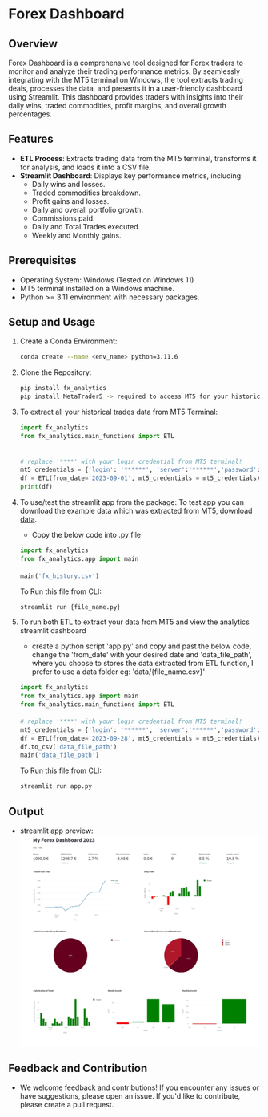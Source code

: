 # Forex Dashboard

## Overview

Forex Dashboard is a comprehensive tool designed for Forex traders to monitor and analyze their trading performance metrics. By seamlessly integrating with the MT5 terminal on Windows, the tool extracts trading deals, processes the data, and presents it in a user-friendly dashboard using Streamlit. This dashboard provides traders with insights into their daily wins, traded commodities, profit margins, and overall growth percentages.

## Features

- **ETL Process**: Extracts trading data from the MT5 terminal, transforms it for analysis, and loads it into a CSV file.
- **Streamlit Dashboard**: Displays key performance metrics, including:
  - Daily wins and losses.
  - Traded commodities breakdown.
  - Profit gains and losses. 
  - Daily and overall portfolio growth.
  - Commissions paid.
  - Daily and Total Trades executed.
  - Weekly and Monthly gains.

## Prerequisites
- Operating System: Windows (Tested on Windows 11)
- MT5 terminal installed on a Windows machine.
- Python >= 3.11 environment with necessary packages.

## Setup and Usage
1. Create a Conda Environment:

   ```bash
   conda create --name <env_name> python=3.11.6 
   ```

2. Clone the Repository:

   ```bash
   pip install fx_analytics
   pip install MetaTrader5 -> required to access MT5 for your historical trade deals!
   ```

3. To extract all your historical trades data from MT5 Terminal:

   ```python
   import fx_analytics
   from fx_analytics.main_functions import ETL

   
   # replace '****' with your login credential from MT5 terminal!
   mt5_credentials = {'login': '******', 'server':'******','password':'******'}
   df = ETL(from_date='2023-09-01', mt5_credentials = mt5_credentials)
   print(df)
   ```

4. To use/test the streamlit app from the package: To test app you can download the example data 
which was extracted from MT5, download [data](https://github.com/jaybfn/fx_analytics/blob/main/fx_history.csv).
   - Copy the below code into .py file

   ```python
   import fx_analytics 
   from fx_analytics.app import main

   main('fx_history.csv')
   ```

   To Run this file from CLI:
   ```bash
   streamlit run {file_name.py}
   ```

5. To run both ETL to extract your data from MT5 and view the analytics streamlit dashboard
   - create a python script 'app.py' and copy and past the below code, change the 'from_date' with your desired date and 'data_file_path', where you choose to stores the data extracted from ETL function, I prefer to use a data folder eg: 'data/{file_name.csv}'

   ```python
   import fx_analytics 
   from fx_analytics.app import main
   from fx_analytics.main_functions import ETL

   # replace '****' with your login credential from MT5 terminal!
   mt5_credentials = {'login': '******', 'server':'******','password':'******'}
   df = ETL(from_date='2023-09-28', mt5_credentials = mt5_credentials)
   df.to_csv('data_file_path')
   main('data_file_path')
   ```
   To Run this file from CLI:
   ```bash
   streamlit run app.py
   ```

## Output
   - streamlit app preview:
   ![picture alt](https://github.com/jaybfn/fx_analytics/blob/main/fx_analytics/streamlit_preview.jpg?raw=true)

## Feedback and Contribution
- We welcome feedback and contributions! If you encounter any issues or have suggestions, please open an issue. If you'd like to contribute, please create a pull request.
   
   
